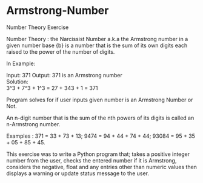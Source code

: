 # Armstrong-Number
Number Theory Exercise

Number Theory : the Narcissist Number a.k.a the Armstrong number
in a given number base {b} is a number that is the sum of its own digits each raised to the power of the number of digits.

In Example:

Input:  371
Output: 371 is an Armstrong number  
Solution:  
 3^3 + 7^3 + 1^3 = 27 + 343 + 1 = 371

Program solves for if user inputs given number is an Armstrong Number or Not.

An n-digit number that is the sum of the nth powers of its digits is called an n-Armstrong number. 

Examples : 
371 = 33 + 73 + 13; 
9474 = 94 + 44 + 74 + 44;
93084 = 95 + 35 + 05 + 85 + 45.

This exercise was to write a Python program that; takes a positive integer number from the user, 
checks the entered number if it is Armstrong,
considers the negative, float and any entries other than numeric 
values then displays a warning or update status message to the user.

